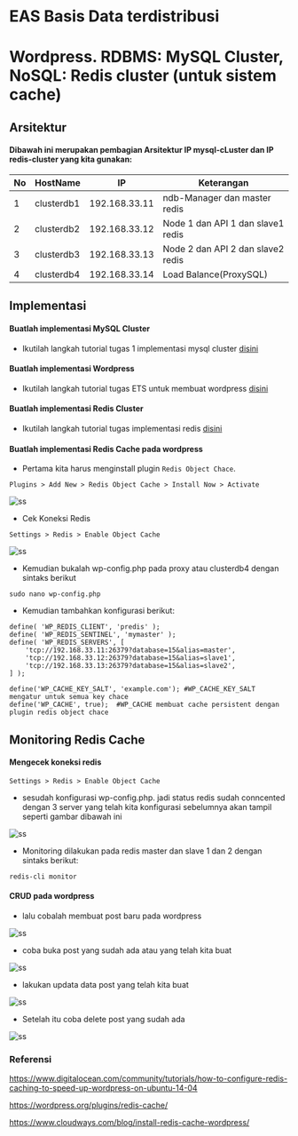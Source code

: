 # EAS Basis Data terdistribusi
# Wordpress. RDBMS: MySQL Cluster, NoSQL: Redis cluster (untuk sistem cache)

## Arsitektur
#### Dibawah ini merupakan pembagian Arsitektur IP mysql-cLuster dan IP redis-cluster yang kita gunakan:

No | HostName |    IP    | Keterangan  |
---|----------|----------|-------------|
1  |clusterdb1|192.168.33.11|ndb-Manager dan master redis|
2 |clusterdb2|192.168.33.12|Node 1 dan API 1 dan slave1 redis|
3 |clusterdb3|192.168.33.13|Node 2 dan API 2 dan slave2 redis|
4 |clusterdb4|192.168.33.14|Load Balance(ProxySQL)|

## Implementasi 
#### Buatlah implementasi MySQL Cluster 

- Ikutilah langkah tutorial tugas 1 implementasi mysql cluster [disini](https://github.com/Nirmala01/Basis-Data-Terdistribusi-BDT-/tree/master/tugas%20implementasi)

#### Buatlah implementasi Wordpress 

- Ikutilah langkah tutorial tugas ETS untuk membuat wordpress [disini](https://github.com/Nirmala01/Basis-Data-Terdistribusi-BDT-/blob/master/Tugas%20ETS/read.md)

#### Buatlah implementasi Redis Cluster

- Ikutilah langkah tutorial tugas implementasi redis [disini](https://github.com/Nirmala01/Basis-Data-Terdistribusi-BDT-/blob/master/Tugas%205%20Implementasi%20Redis/read.md)

#### Buatlah implementasi Redis Cache pada wordpress

- Pertama kita harus menginstall plugin  ```Redis Object Chace```.

```
Plugins > Add New > Redis Object Cache > Install Now > Activate
```

![ss](https://github.com/Nirmala01/Basis-Data-Terdistribusi-BDT-/blob/master/Tugas%20UAS/ss/Screenshot%20(73).png)

- Cek Koneksi Redis
```
Settings > Redis > Enable Object Cache
```

![ss](https://github.com/Nirmala01/Basis-Data-Terdistribusi-BDT-/blob/master/Tugas%20UAS/ss/Screenshot%20(75).png)

- Kemudian bukalah wp-config.php pada proxy atau clusterdb4 dengan sintaks berikut 
```
sudo nano wp-config.php
```

- Kemudian tambahkan konfigurasi berikut:
```
define( 'WP_REDIS_CLIENT', 'predis' );
define( 'WP_REDIS_SENTINEL', 'mymaster' );
define( 'WP_REDIS_SERVERS', [
    'tcp://192.168.33.11:26379?database=15&alias=master',
    'tcp://192.168.33.12:26379?database=15&alias=slave1',
    'tcp://192.168.33.13:26379?database=15&alias=slave2',
] );

define('WP_CACHE_KEY_SALT', 'example.com'); #WP_CACHE_KEY_SALT mengatur untuk semua key chace
define('WP_CACHE', true);  #WP_CACHE membuat cache persistent dengan plugin redis object chace
```

## Monitoring Redis Cache

#### Mengecek koneksi redis
```
Settings > Redis > Enable Object Cache
```

- sesudah konfigurasi wp-config.php. jadi status redis sudah conncented dengan 3 server yang telah kita konfigurasi sebelumnya akan tampil seperti gambar dibawah ini

![ss](https://github.com/Nirmala01/Basis-Data-Terdistribusi-BDT-/blob/master/Tugas%20UAS/ss/Screenshot%20(76).png)

- Monitoring dilakukan pada redis master dan slave 1 dan 2 dengan sintaks berikut:
```
redis-cli monitor
```

#### CRUD pada wordpress

- lalu cobalah membuat post baru pada wordpress

![ss](https://github.com/Nirmala01/Basis-Data-Terdistribusi-BDT-/blob/master/Tugas%20UAS/ss/Screenshot%20(77).png)

- coba buka post yang sudah ada atau yang telah kita buat

![ss](https://github.com/Nirmala01/Basis-Data-Terdistribusi-BDT-/blob/master/Tugas%20UAS/ss/Screenshot%20(78).png)

- lakukan updata data post yang telah kita buat

![ss]()

- Setelah itu coba delete post yang sudah ada

![ss]()

### Referensi
https://www.digitalocean.com/community/tutorials/how-to-configure-redis-caching-to-speed-up-wordpress-on-ubuntu-14-04 

https://wordpress.org/plugins/redis-cache/  

https://www.cloudways.com/blog/install-redis-cache-wordpress/




